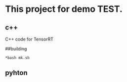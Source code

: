 This project for demo TEST.
====
c++
---
C++ code for TensorRT 

##building

    *bash mk.sh

pyhton
---
